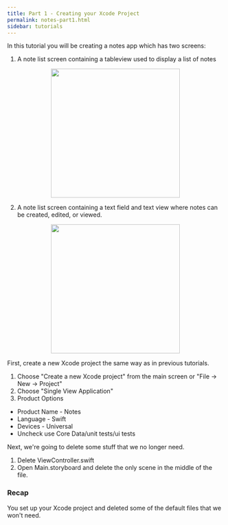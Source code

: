 ```yaml
---
title: Part 1 - Creating your Xcode Project
permalink: notes-part1.html
sidebar: tutorials
---
```


In this tutorial you will be creating a notes app which has two screens:

1. A note list screen containing a tableview used to display a list of notes

<p align="center"> <img src="../images/notes/P1/screenshot1.png" height="300px" align="center"> </p>

2. A note list screen containing a text field and text view where notes can be created, edited, or viewed. 

<p align="center"> <img src="../images/notes/P1/screenshot2.png" height="300px" align="center"> </p>

First, create a new Xcode project the same way as in previous tutorials. 

1. Choose "Create a new Xcode project" from the main screen or "File -> New -> Project"
2. Choose "Single View Application" 
3. Product Options
  *	 Product Name - Notes
  *	 Language - Swift
  *	 Devices - Universal
  *	 Uncheck use Core Data/unit tests/ui tests

Next, we're going to delete some stuff that we no longer need.

1. Delete ViewController.swift
2. Open Main.storyboard and delete the only scene in the middle of the file.

### Recap

You set up your Xcode project and deleted some of the default files that we won't need. 
